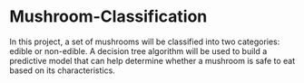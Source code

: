 # Mushroom-Classification

In this project, a set of mushrooms will be classified into two categories: edible or non-edible. A decision tree algorithm will be used to build a predictive model that can help determine whether a mushroom is safe to eat based on its characteristics.
